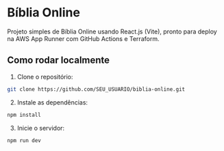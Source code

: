 # Bíblia Online

Projeto simples de Bíblia Online usando React.js (Vite), pronto para deploy na AWS App Runner com GitHub Actions e Terraform.

## Como rodar localmente

1. Clone o repositório:

```bash
git clone https://github.com/SEU_USUARIO/biblia-online.git
```

2. Instale as dependências:

```bash
npm install
```

3. Inicie o servidor:

```bash
npm run dev
```